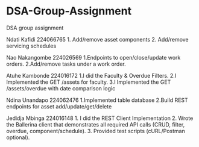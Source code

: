 # DSA-Group-Assignment
DSA group assignment

Ndati Kafidi 224066765
    1. Add/remove asset components
    2. Add/remove servicing schedules

Nao Nakangombe 224026569
    1.Endpoints to open/close/update work orders.
    2.Add/remove tasks under a work order.

    
Atuhe Kambonde 224016172
    1.I did the Faculty & Overdue Filters.
    2.I Implemented the GET /assets for faculty.
    3.I Implemented the  GET /assets/overdue with date comparison logic

Ndina Unandapo 224062476
   1.Implemented table database
   2.Build REST endpoints for asset add/update/get/delete

Jedidja Mbinga 224016148
    1. I did the REST Client Implementation
    2. Wrote the Ballerina client that demonstrates all required API calls (CRUD, filter, overdue, component/schedule).
    3. Provided test scripts (cURL/Postman optional).

